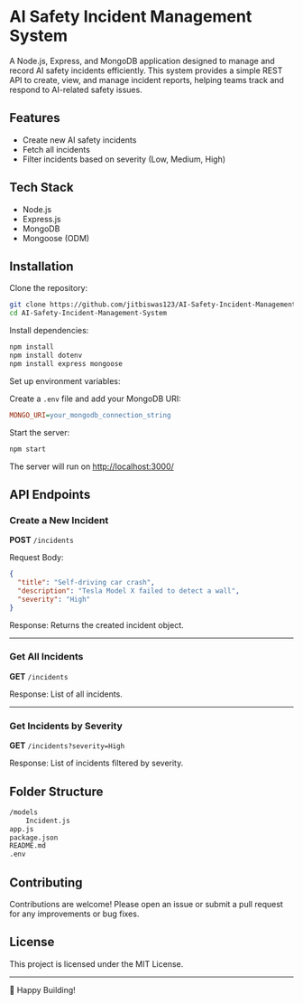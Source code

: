 # AI Safety Incident Management System

A Node.js, Express, and MongoDB application designed to manage and record AI safety incidents efficiently. This system provides a simple REST API to create, view, and manage incident reports, helping teams track and respond to AI-related safety issues.

## Features

- Create new AI safety incidents
- Fetch all incidents
- Filter incidents based on severity (Low, Medium, High)

## Tech Stack

- Node.js
- Express.js
- MongoDB
- Mongoose (ODM)

## Installation

Clone the repository:

```bash
git clone https://github.com/jitbiswas123/AI-Safety-Incident-Management-System.git
cd AI-Safety-Incident-Management-System
```

Install dependencies:

```bash
npm install
npm install dotenv
npm install express mongoose
```

Set up environment variables:

Create a `.env` file and add your MongoDB URI:

```ini
MONGO_URI=your_mongodb_connection_string
```

Start the server:

```bash
npm start
```

The server will run on [http://localhost:3000/](http://localhost:3000/)

## API Endpoints

### Create a New Incident

**POST** `/incidents`

Request Body:

```json
{
  "title": "Self-driving car crash",
  "description": "Tesla Model X failed to detect a wall",
  "severity": "High"
}
```

Response: Returns the created incident object.

---

### Get All Incidents

**GET** `/incidents`

Response: List of all incidents.

---

### Get Incidents by Severity

**GET** `/incidents?severity=High`

Response: List of incidents filtered by severity.

## Folder Structure

```bash
/models
    Incident.js
app.js
package.json
README.md
.env
```

## Contributing

Contributions are welcome! Please open an issue or submit a pull request for any improvements or bug fixes.

## License

This project is licensed under the MIT License.

---

🚀 Happy Building!
